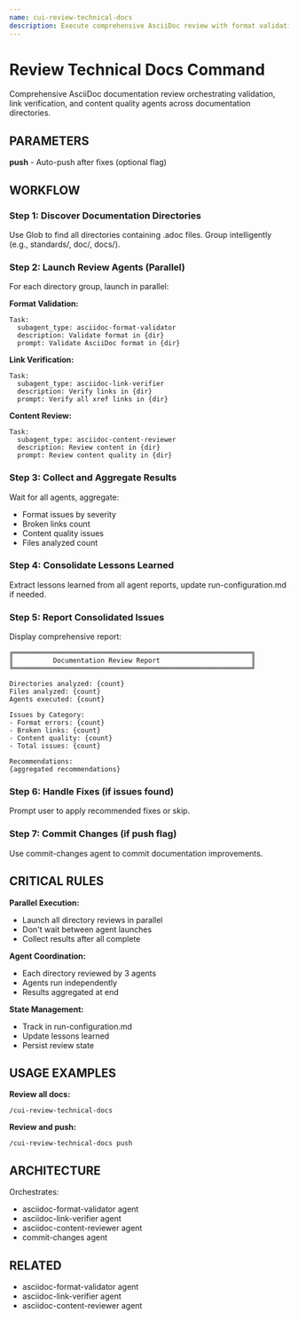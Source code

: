 ```yaml
---
name: cui-review-technical-docs
description: Execute comprehensive AsciiDoc review with format validation, link verification, and quality analysis
---
```


# Review Technical Docs Command

Comprehensive AsciiDoc documentation review orchestrating validation, link verification, and content quality agents across documentation directories.

## PARAMETERS

**push** - Auto-push after fixes (optional flag)

## WORKFLOW

### Step 1: Discover Documentation Directories

Use Glob to find all directories containing .adoc files. Group intelligently (e.g., standards/, doc/, docs/).

### Step 2: Launch Review Agents (Parallel)

For each directory group, launch in parallel:

**Format Validation:**
```
Task:
  subagent_type: asciidoc-format-validator
  description: Validate format in {dir}
  prompt: Validate AsciiDoc format in {dir}
```

**Link Verification:**
```
Task:
  subagent_type: asciidoc-link-verifier
  description: Verify links in {dir}
  prompt: Verify all xref links in {dir}
```

**Content Review:**
```
Task:
  subagent_type: asciidoc-content-reviewer
  description: Review content in {dir}
  prompt: Review content quality in {dir}
```

### Step 3: Collect and Aggregate Results

Wait for all agents, aggregate:
- Format issues by severity
- Broken links count
- Content quality issues
- Files analyzed count

### Step 4: Consolidate Lessons Learned

Extract lessons learned from all agent reports, update run-configuration.md if needed.

### Step 5: Report Consolidated Issues

Display comprehensive report:
```
╔════════════════════════════════════════════════════════════╗
║          Documentation Review Report                       ║
╚════════════════════════════════════════════════════════════╝

Directories analyzed: {count}
Files analyzed: {count}
Agents executed: {count}

Issues by Category:
- Format errors: {count}
- Broken links: {count}
- Content quality: {count}
- Total issues: {count}

Recommendations:
{aggregated recommendations}
```

### Step 6: Handle Fixes (if issues found)

Prompt user to apply recommended fixes or skip.

### Step 7: Commit Changes (if push flag)

Use commit-changes agent to commit documentation improvements.

## CRITICAL RULES

**Parallel Execution:**
- Launch all directory reviews in parallel
- Don't wait between agent launches
- Collect results after all complete

**Agent Coordination:**
- Each directory reviewed by 3 agents
- Agents run independently
- Results aggregated at end

**State Management:**
- Track in run-configuration.md
- Update lessons learned
- Persist review state

## USAGE EXAMPLES

**Review all docs:**
```
/cui-review-technical-docs
```

**Review and push:**
```
/cui-review-technical-docs push
```

## ARCHITECTURE

Orchestrates:
- asciidoc-format-validator agent
- asciidoc-link-verifier agent
- asciidoc-content-reviewer agent
- commit-changes agent

## RELATED

- asciidoc-format-validator agent
- asciidoc-link-verifier agent
- asciidoc-content-reviewer agent
